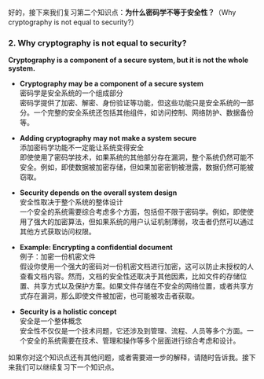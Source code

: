 好的，接下来我们复习第二个知识点：**为什么密码学不等于安全性？**（Why cryptography is not equal to security?）

### 2. Why cryptography is not equal to security?

**Cryptography is a component of a secure system, but it is not the whole system.**

- **Cryptography may be a component of a secure system**  
  密码学是安全系统的一个组成部分  
  密码学提供了加密、解密、身份验证等功能，但这些功能只是安全系统的一部分。一个完整的安全系统还包括其他组件，如访问控制、网络防护、数据备份等。

- **Adding cryptography may not make a system secure**  
  添加密码学功能不一定能让系统变得安全  
  即使使用了密码学技术，如果系统的其他部分存在漏洞，整个系统仍然可能不安全。例如，即使数据被加密存储，但如果加密密钥被泄露，数据仍然可能被窃取。

- **Security depends on the overall system design**  
  安全性取决于整个系统的整体设计  
  一个安全的系统需要综合考虑多个方面，包括但不限于密码学。例如，即使使用了强大的加密算法，但如果系统的用户认证机制薄弱，攻击者仍然可以通过其他方式获取访问权限。

- **Example: Encrypting a confidential document**  
  例子：加密一份机密文件  
  假设你使用一个强大的密码对一份机密文档进行加密，这可以防止未授权的人查看文档内容。然而，文档的安全性还取决于其他因素，比如文件的存储位置、共享方式以及保护方案。如果文件存储在不安全的网络位置，或者共享方式存在漏洞，那么即使文件被加密，也可能被攻击者获取。

- **Security is a holistic concept**  
  安全是一个整体概念  
  安全性不仅仅是一个技术问题，它还涉及到管理、流程、人员等多个方面。一个安全的系统需要在技术、管理和操作等多个层面进行综合考虑和设计。

如果你对这个知识点还有其他问题，或者需要进一步的解释，请随时告诉我。接下来我们可以继续复习下一个知识点。
